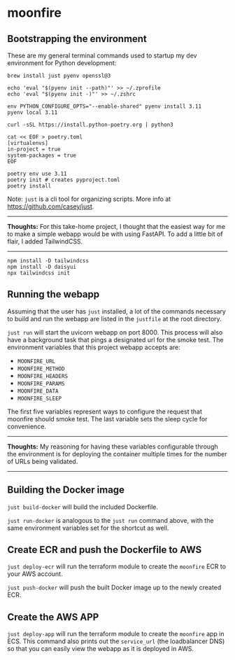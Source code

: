 # moonfire

## Bootstrapping the environment

These are my general terminal commands used to startup my dev environment for Python development:

```
brew install just pyenv openssl@3

echo 'eval "$(pyenv init --path)"' >> ~/.zprofile
echo 'eval "$(pyenv init -)"' >> ~/.zshrc

env PYTHON_CONFIGURE_OPTS="--enable-shared" pyenv install 3.11
pyenv local 3.11

curl -sSL https://install.python-poetry.org | python3

cat << EOF > poetry.toml
[virtualenvs]
in-project = true
system-packages = true
EOF

poetry env use 3.11
poetry init # creates pyproject.toml
poetry install
```

Note: `just` is a cli tool for organizing scripts.
More info at https://github.com/casey/just.

___
**Thoughts:**
For this take-home project, I thought that the easiest way for me to make a simple webapp would be with using FastAPI. To add a little bit of flair, I added TailwindCSS.
___

```
npm install -D tailwindcss
npm install -D daisyui
npx tailwindcss init
```

## Running the webapp
Assuming that the user has `just` installed, a lot of the commands necessary to build and run the webapp are listed in the `justfile` at the root directory.

`just run` will start the uvicorn webapp on port 8000.
This process will also have a background task that pings a designated url for the smoke test. The environment variables that this project webapp accepts are:
* `MOONFIRE_URL`
* `MOONFIRE_METHOD`
* `MOONFIRE_HEADERS`
* `MOONFIRE_PARAMS`
* `MOONFIRE_DATA`
* `MOONFIRE_SLEEP`

The first five variables represent ways to configure the request that moonfire should smoke test. The last variable sets the sleep cycle for convenience.

___
**Thoughts:**
My reasoning for having these variables configurable through the environment is for deploying the container multiple times for the number of URLs being validated.
___

## Building the Docker image

`just build-docker` will build the included Dockerfile.

`just run-docker` is analogous to the `just run` command above, with the same environment variables set for the shortcut as well.

## Create ECR and push the Dockerfile to AWS
`just deploy-ecr` will run the terraform module to create the `moonfire` ECR to your AWS account.

`just push-docker` will push the built Docker image up to the newly created ECR.

## Create the AWS APP
`just deploy-app` will run the terraform module to create the `moonfire` app in ECS.
This command also prints out the `service_url` (the loadbalancer DNS) so that you can easily view the webapp as it is deployed in AWS.

